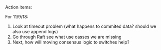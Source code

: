 Action items:

For 11/9/18:
1. Look at timeout problem (what happens to commited data? should we also use append logs)
2. Go through Raft see what use casses we are missing
3. Next, how will moving consensus logic to switches help?
